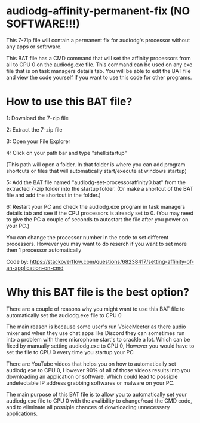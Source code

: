 # audiodg-affinity-permanent-fix (NO SOFTWARE!!!)
This 7-Zip file will contain a permanent fix for audiodg's processor without any apps or softrware.


This BAT file has a CMD command that will set the affinity processors from all to CPU 0 on the audiodg.exe file.
This command can be used on any exe file that is on task managers details tab.
You will be able to edit the BAT file and view the code yourself if you want to use this code for other programs.

# How to use this BAT file?

1: Download the 7-zip file

2: Extract the 7-zip file

3: Open your File Explorer

4: Click on your path bar and type "shell:startup"

(This path will open a folder. In that folder is where you can add program shortcuts or files that will automatically start/execute at windows startup)

5: Add the BAT file named "audiodg-set-processoraffinity0.bat" from the extracted 7-zip folder into the startup folder.
(Or make a shortcut of the BAT file and add the shortcut in the folder.)

6: Restart your PC and check the audiodg.exe program in task managers details tab and see if the CPU processors is already set to 0.
(You may need to give the PC a couple of seconds to autostart the file after you power on your PC.)

You can change the processor number in the code to set different processors. However you may want to do reserch if you want to set more then 1 processor automatically

Code by: https://stackoverflow.com/questions/68238417/setting-affinity-of-an-application-on-cmd
# Why this BAT file is the best option?

There are a couple of reasons why you might want to use this BAT file to automatically set the audiodg.exe file to CPU 0

The main reason is because some user's run VoiceMeeter as there audio mixer and when they use chat apps like Discord they can sometimes run into a problem with there microphone start's to crackle a lot.
Which can be fixed by manually setting audiodg.exe to CPU 0, However you would have to set the file to CPU 0 every time you startup your PC

There are YouTube videos that helps you on how to automatically set audiodg.exe to CPU 0, However 90% of all of those videos results into you downloading an application or software.
Which could lead to possiple undetectable IP address grabbing softwares or malware on your PC.

The main purpose of this BAT file is to allow you to automatically set your audiodg.exe file to CPU 0 with the avalibility to change/read the CMD code, and to eliminate all possiple chances of downloading unnecessary applications.

